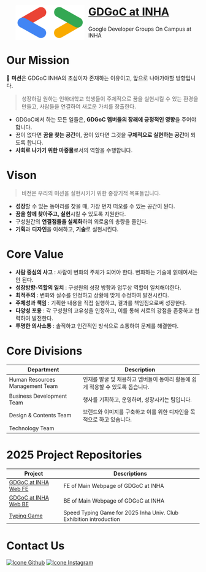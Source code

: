 <div id="toc">
  <ul style="list-style: none">
    <summary>
      <a href="https://gdgocinha.com/">
        <img width="180" height="90" align="left" style="float: left; align-content: center; margin: 0 10px 0 0;" alt="GDGoC_at_INHA" src="https://github.com/GDGoCINHA/.github/blob/main/images/GDGoC.png" onclick="href='https://gdgocinha.com/'"/>
      </a>
      <h1><a href="https://gdgocinha.com/">GDGoC at INHA</a></h1>
      <p>Google Developer Groups On Campus at INHA</p>
    </summary>
  </ul>
</div>

# Our Mission
📌 **미션**은 GDGoC INHA의 초심이자 존재하는 이유이고, 앞으로 나아가야할 방향입니다.
> 성장하길 원하는 인하대학교 학생들이 주체적으로 꿈을 실현시킬 수 있는 환경을 만들고, 사람들을 연결하여 새로운 가치를 창출한다.
- GDGoC에서 하는 모든 일들은, **GDGoC 멤버들의 장래에 긍정적인 영향**을 주어야 합니다.
- 꿈이 없다면 **꿈을 찾는 공간**이, 꿈이 있다면 그것을 **구체적으로 실현하는 공간**이 되도록 합니다.
- **사회로 나가기 위한 마중물**로서의 역할을 수행합니다.

# Vison
> 비전은 우리의 미션을 실현시키기 위한 중장기적 목표들입니다.
- **성장**할 수 있는 동아리를 찾을 때, 가장 먼저 떠오를 수 있는 공간이 된다.
- **꿈을 함께 찾아주고, 실현**시킬 수 있도록 지원한다.
- 구성원간의 **연결점들을 실체화**하여 외로움의 총량을 줄인다.
- **기획**과 **디자인**을 이해하고, **기술**로 실현시킨다.

# Core Value
- **사람 중심의 사고** : 사람이 변화의 주체가 되어야 한다. 변화하는 기술에 얽매여서는 안 된다.
- **성장방향-역할의 일치** : 구성원의 성장 방향과 업무상 역할이 일치해야한다.
- **최적주의** : 변화와 실수를 인정하고 상황에 맞게 수정하여 발전시킨다.
- **주체성과 책임** : 기획한 내용을 직접 실행하고, 결과를 책임짐으로써 성장한다.
- **다양성 포용** : 각 구성원의 고유성을 인정하고, 이를 통해 서로의 강점을 존중하고 협력하여 발전한다.
- **투명한 의사소통** : 솔직하고 인간적인 방식으로 소통하여 문제를 해결한다.

# Core Divisions
|Department|Description|
|---|---|
|Human Resources Management Team|인재를 발굴 및 채용하고 멤버들이 동아리 활동에 쉽게 적응할 수 있도록 돕습니다.|
|Business Development Team|행사를 기획하고, 운영하며, 성장시키는 팀입니다.|
|Design & Contents Team|브랜드와 이미지를 구축하고 이를 위한 디자인을 목적으로 하고 있습니다.|
|Technology Team||

# 2025 Project Repositories
|Project|Descriptions|
|---|---|
|[GDGoC at INHA Web FE](https://github.com/GDGoCINHA/24-2_GDGoC_Web)|FE of Main Webpage of GDGoC at INHA|
|[GDGoC at INHA Web BE](https://github.com/GDGoCINHA/24-2_GDGoC_Server)|BE of Main Webpage of GDGoC at INHA|
|[Typing Game](https://github.com/GDGoCINHA/typing-game)|Speed Typing Game for 2025 Inha Univ. Club Exhibition introduction|

# Contact Us
[<img height="48px" width="48px" alt="Icone Github" src="https://skillicons.dev/icons?i=github"/>](https://github.com/GDGoCINHA)
[<img height="48px" width="48px" alt="Icone Instagram" src="https://skillicons.dev/icons?i=instagram"/>](https://www.instagram.com/gdgoc.inha/)
